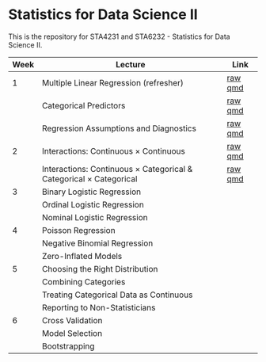 # Statistics for Data Science II

This is the repository for STA4231 and STA6232 - Statistics for Data Science II.

| Week | Lecture | Link |
|------|---------------------------------------------------------|---|
| 1 | Multiple Linear Regression (refresher) | [raw qmd](https://github.com/samanthaseals/STA6232/blob/main/lectures/W1-L1-modeling-basics.qmd)
|   | Categorical Predictors | [raw qmd](https://github.com/samanthaseals/STA6232/blob/main/lectures/W1-L2-categorical-predictors.qmd)
|   | Regression Assumptions and Diagnostics | [raw qmd](https://github.com/samanthaseals/STA6232/blob/main/lectures/W1-L3-assumptions-and-diagnostics.qmd)
| 2 | Interactions: Continuous $\times$ Continuous | [raw qmd](https://github.com/samanthaseals/STA6232/blob/main/lectures/W2-L1-interactions-pt1.qmd)
|   | Interactions: Continuous $\times$ Categorical & Categorical $\times$ Categorical | [raw qmd](https://github.com/samanthaseals/STA6232/blob/main/lectures/W2-L2-interactions-pt2.qmd)
| 3 | Binary Logistic Regression |
|   | Ordinal Logistic Regression |
|   | Nominal Logistic Regression |
| 4 | Poisson Regression |
|   | Negative Binomial Regression |
|   | Zero-Inflated Models |
| 5 | Choosing the Right Distribution |
|   | Combining Categories |
|   | Treating Categorical Data as Continuous |
|   | Reporting to Non-Statisticians |
| 6 | Cross Validation |
|   | Model Selection |
|   | Bootstrapping |